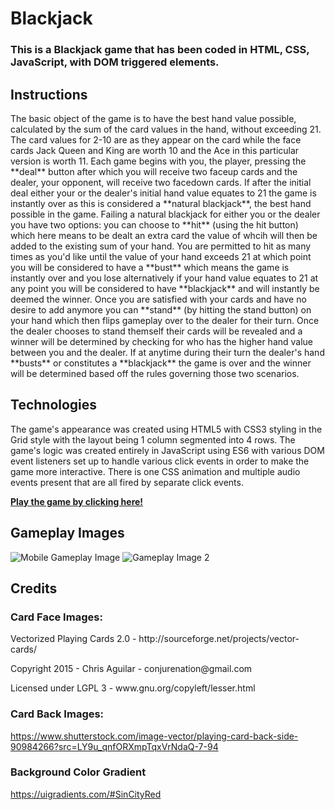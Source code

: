 # Blackjack

### This is a Blackjack game that has been coded in HTML, CSS, JavaScript, with DOM triggered elements.

## Instructions

<p>The basic object of the game is to have the best hand value possible, calculated by the sum of the card values in the hand, without exceeding 21.  The card values for 2-10 are as they appear on the card while the face cards Jack Queen and King are worth 10 and the Ace in this particular version is worth 11.  Each game begins with you, the player, pressing the **deal** button after which you will receive two faceup cards and the dealer, your opponent, will receive two facedown cards.  If after the initial deal either your or the dealer's initial hand value equates to 21 the game is instantly over as this is considered a **natural blackjack**, the best hand possible in the game.  Failing a natural blackjack for either you or the dealer you have two options: you can choose to **hit** (using the hit button) which here means to be dealt an extra card the value of whcih will then be added to the existing sum of your hand.  You are permitted to hit as many times as you'd like until the value of your hand exceeds 21 at which point you will be considered to have a **bust** which means the game is instantly over and you lose alternatively if your hand value equates to 21 at any point you will be considered to have **blackjack** and will instantly be deemed the winner.  Once you are satisfied with your cards and have no desire to add anymore you can **stand** (by hitting the stand button) on your hand which then flips gameplay over to the dealer for their turn.  Once the dealer chooses to stand themself their cards will be revealed and a winner will be determined by checking for who has the higher hand value between you and the dealer.  If at anytime during their turn the dealer's hand **busts** or constitutes a **blackjack** the game is over and the winner will be determined based off the rules governing those two scenarios.</p>

## Technologies
<p>The game's appearance was created using HTML5 with CSS3 styling in the Grid style with the layout being 1 column segmented into 4 rows.  The game's logic was created entirely in JavaScript using ES6 with various DOM event listeners set up to handle various click events in order to make the game more interactive.  There is one CSS animation and multiple audio events present that are all fired by separate click events.</p>

**[Play the game by clicking here!](https://seanmercer23.github.io/blackjack/)**

## Gameplay Images
![Mobile Gameplay Image](https://i.imgur.com/ciO2W9c.jpg?1)
![Gameplay Image 2](https://i.imgur.com/rR27Ag4.png)

## Credits
### Card Face Images:
<p>Vectorized Playing Cards 2.0 - http://sourceforge.net/projects/vector-cards/</p>
<p>Copyright 2015 - Chris Aguilar - conjurenation@gmail.com</p>
<p>Licensed under LGPL 3 - www.gnu.org/copyleft/lesser.html<p>
  
### Card Back Images:
https://www.shutterstock.com/image-vector/playing-card-back-side-90984266?src=LY9u_qnfORXmpTqxVrNdaQ-7-94

### Background Color Gradient
https://uigradients.com/#SinCityRed

